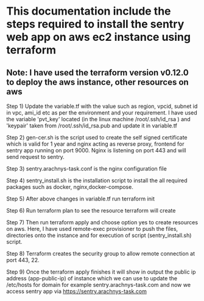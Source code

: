 # This documentation include the steps required to install the sentry web app on aws ec2 instance using terraform

## Note: I have used the terraform version v0.12.0 to deploy the aws instance, other resources on aws

Step 1) Update the variable.tf with the value such as region, vpcid, subnet id in vpc, ami_id etc as per the environment and your requirement. I have used the variable 'pvt_key' located (in the linux machine /root/.ssh/id_rsa ) and 'keypair' taken from /root/.ssh/id_rsa.pub and update it in variable.tf

Step 2) gen-cer.sh is the script used to create the self signed certificate which is valid for 1 year and nginx acting as reverse proxy, frontend for sentry app running on port 9000. Nginx is listening on port 443 and will send request to sentry.

Step 3) sentry.arachnys-task.conf is the nginx configuration file

Step 4) sentry_install.sh is the installation script to install the all required packages such as docker, nginx,docker-compose.

Step 5) After above changes in variable.tf run terraform init

Step 6) Run terraform plan to see the resource terraform will create

Step 7) Then run terraform apply and choose option yes to create resources on aws. Here, I have used remote-exec provisioner to push the files, directories onto the instance and for execution of script (sentry_install.sh) script.

Step 8) Terraform creates the security group to allow remote connection at port 443, 22.

Step 9) Once the terraform apply finishes it will show in output the public ip address (app-public-ip) of instance which we can use to update the /etc/hosts for domain for example sentry.arachnys-task.com and now we access sentry app via <https://sentry.arachnys-task.com>
